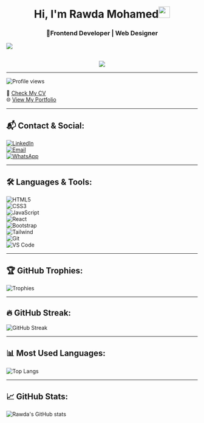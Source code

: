 <h1 align="center">Hi, I'm Rawda Mohamed<img width="30px" src="https://raw.githubusercontent.com/iampavangandhi/iampavangandhi/master/gifs/Hi.gif"></h1>


<h3  align="center">🌸Frontend Developer | Web Designer</h3>

<img src="https://user-images.githubusercontent.com/73097560/115834477-dbab4500-a447-11eb-908a-139a6edaec5c.gif"><br><br>
<p align="center">
  <a href="https://github.com/rawdamohamed2/readme-typing-svg">
    <img src="https://readme-typing-svg.herokuapp.com?font=Time+New+Roman&color=cyan&size=25&center=true&vCenter=true&width=600&height=100&lines=I+Build+Interactive+%26+Modern+Web+Experiences;Frontend+Developer;Computer+Science+Student;Always+Learning+New+Things">
  </a>
</p> 

---

![Profile views](https://komarev.com/ghpvc/?username=rawdamohamed2&color=brightgreen)

📄 [Check My CV](#)  
🌐 [View My Portfolio](#)  

---

## 📬 Contact & Social:
[![LinkedIn](https://img.icons8.com/color/48/linkedin.png)](https://linkedin.com/in/your-link)  
[![Email](https://img.icons8.com/color/48/gmail.png)](mailto:your-email@gmail.com)  
[![WhatsApp](https://img.icons8.com/color/48/whatsapp.png)](#)  

---

## 🛠️ Languages & Tools:
![HTML5](https://img.icons8.com/color/48/html-5.png)  
![CSS3](https://img.icons8.com/color/48/css3.png)  
![JavaScript](https://img.icons8.com/color/48/javascript.png)  
![React](https://img.icons8.com/color/48/react-native.png)  
![Bootstrap](https://img.icons8.com/color/48/bootstrap.png)  
![Tailwind](https://img.icons8.com/color/48/tailwindcss.png)  
![Git](https://img.icons8.com/color/48/git.png)  
![VS Code](https://img.icons8.com/color/48/visual-studio-code-2019.png)  

---

## 🏆 GitHub Trophies:
![Trophies](https://github-profile-trophy.vercel.app/?username=rawdamohamed2&theme=algolia&margin-w=15&margin-h=15&no-bg=true&no-frame=true)

---

## 🔥 GitHub Streak:
![GitHub Streak](https://github-readme-streak-stats.herokuapp.com/?user=rawdamohamed2&theme=tokyonight)

---

## 📊 Most Used Languages:
![Top Langs](https://github-readme-stats.vercel.app/api/top-langs/?username=rawdamohamed2&layout=compact&theme=tokyonight)

---

## 📈 GitHub Stats:
![Rawda's GitHub stats](https://github-readme-stats.vercel.app/api?username=rawdamohamed2&show_icons=true&theme=tokyonight)
